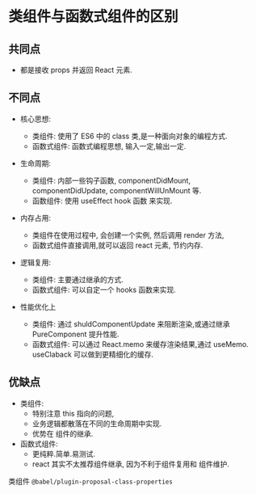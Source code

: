 # 类组件与函数式组件的区别

## 共同点

-   都是接收 props 并返回 React 元素.

## 不同点

-   核心思想:

    -   类组件: 使用了 ES6 中的 class 类,是一种面向对象的编程方式.
    -   函数式组件: 函数式编程思想, 输入一定,输出一定.

-   生命周期:

    -   类组件: 内部一些钩子函数, componentDidMount, componentDidUpdate, componentWillUnMount 等.
    -   函数组件: 使用 useEffect hook 函数 来实现.

-   内存占用:

    -   类组件在使用过程中, 会创建一个实例, 然后调用 render 方法,
    -   函数式组件直接调用,就可以返回 react 元素, 节约内存.

-   逻辑复用:

    -   类组件: 主要通过继承的方式.
    -   函数式组件: 可以自定一个 hooks 函数来实现.

-   性能优化上

    -   类组件: 通过 shuldComponentUpdate 来阻断渲染,或通过继承 PureComponent 提升性能.
    -   函数式组件: 可以通过 React.memo 来缓存渲染结果,通过 useMemo. useClaback 可以做到更精细化的缓存.

## 优缺点

-   类组件:
    -   特别注意 this 指向的问题,
    -   业务逻辑都散落在不同的生命周期中实现.
    -   优势在 组件的继承.
-   函数式组件:
    -   更纯粹.简单.易测试.
    -   react 其实不太推荐组件继承, 因为不利于组件复用和 组件维护.

类组件
`@babel/plugin-proposal-class-properties`
